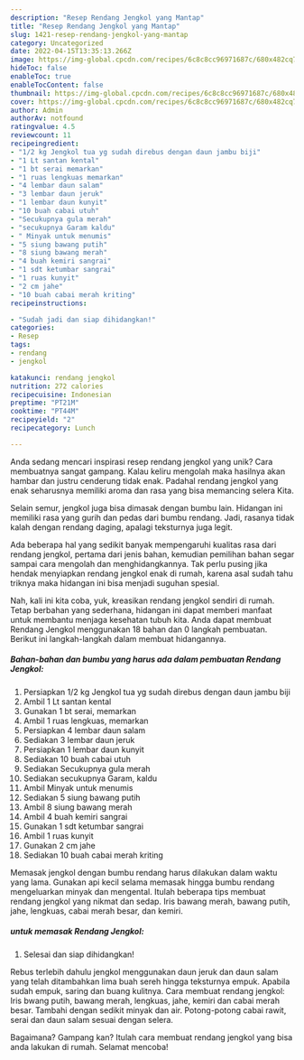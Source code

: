 ```yaml
---
description: "Resep Rendang Jengkol yang Mantap"
title: "Resep Rendang Jengkol yang Mantap"
slug: 1421-resep-rendang-jengkol-yang-mantap
category: Uncategorized
date: 2022-04-15T13:35:13.266Z
image: https://img-global.cpcdn.com/recipes/6c8c8cc96971687c/680x482cq70/rendang-jengkol-foto-resep-utama.jpg
hideToc: false
enableToc: true
enableTocContent: false
thumbnail: https://img-global.cpcdn.com/recipes/6c8c8cc96971687c/680x482cq70/rendang-jengkol-foto-resep-utama.jpg
cover: https://img-global.cpcdn.com/recipes/6c8c8cc96971687c/680x482cq70/rendang-jengkol-foto-resep-utama.jpg
author: Admin
authorAv: notfound
ratingvalue: 4.5
reviewcount: 11
recipeingredient:
- "1/2 kg Jengkol tua yg sudah direbus dengan daun jambu biji"
- "1 Lt santan kental"
- "1 bt serai memarkan"
- "1 ruas lengkuas memarkan"
- "4 lembar daun salam"
- "3 lembar daun jeruk"
- "1 lembar daun kunyit"
- "10 buah cabai utuh"
- "Secukupnya gula merah"
- "secukupnya Garam kaldu"
- " Minyak untuk menumis"
- "5 siung bawang putih"
- "8 siung bawang merah"
- "4 buah kemiri sangrai"
- "1 sdt ketumbar sangrai"
- "1 ruas kunyit"
- "2 cm jahe"
- "10 buah cabai merah kriting"
recipeinstructions:

- "Sudah jadi dan siap dihidangkan!"
categories:
- Resep
tags:
- rendang
- jengkol

katakunci: rendang jengkol 
nutrition: 272 calories
recipecuisine: Indonesian
preptime: "PT21M"
cooktime: "PT44M"
recipeyield: "2"
recipecategory: Lunch

---
```





Anda sedang mencari inspirasi resep rendang jengkol yang unik? Cara membuatnya sangat gampang. Kalau keliru mengolah maka hasilnya akan hambar dan justru cenderung tidak enak. Padahal rendang jengkol yang enak seharusnya memiliki aroma dan rasa yang bisa memancing selera Kita.





Selain semur, jengkol juga bisa dimasak dengan bumbu lain. Hidangan ini memiliki rasa yang gurih dan pedas dari bumbu rendang. Jadi, rasanya tidak kalah dengan rendang daging, apalagi teksturnya juga legit.

Ada beberapa hal yang sedikit banyak mempengaruhi kualitas rasa dari rendang jengkol, pertama dari jenis bahan, kemudian pemilihan bahan segar sampai cara mengolah dan menghidangkannya. Tak perlu pusing jika hendak menyiapkan rendang jengkol enak di rumah, karena asal sudah tahu triknya maka hidangan ini bisa menjadi suguhan spesial.






Nah, kali ini kita coba, yuk, kreasikan rendang jengkol sendiri di rumah. Tetap berbahan yang sederhana, hidangan ini dapat memberi manfaat untuk membantu menjaga kesehatan tubuh kita. Anda dapat membuat Rendang Jengkol menggunakan 18 bahan dan 0 langkah pembuatan. Berikut ini langkah-langkah dalam membuat hidangannya.

<!--inarticleads1-->

##### Bahan-bahan dan bumbu yang harus ada dalam pembuatan Rendang Jengkol:

1. Persiapkan 1/2 kg Jengkol tua yg sudah direbus dengan daun jambu biji
1. Ambil 1 Lt santan kental
1. Gunakan 1 bt serai, memarkan
1. Ambil 1 ruas lengkuas, memarkan
1. Persiapkan 4 lembar daun salam
1. Sediakan 3 lembar daun jeruk
1. Persiapkan 1 lembar daun kunyit
1. Sediakan 10 buah cabai utuh
1. Sediakan Secukupnya gula merah
1. Sediakan secukupnya Garam, kaldu
1. Ambil  Minyak untuk menumis
1. Sediakan 5 siung bawang putih
1. Ambil 8 siung bawang merah
1. Ambil 4 buah kemiri sangrai
1. Gunakan 1 sdt ketumbar sangrai
1. Ambil 1 ruas kunyit
1. Gunakan 2 cm jahe
1. Sediakan 10 buah cabai merah kriting


Memasak jengkol dengan bumbu rendang harus dilakukan dalam waktu yang lama. Gunakan api kecil selama memasak hingga bumbu rendang mengeluarkan minyak dan mengental. Itulah beberapa tips membuat rendang jengkol yang nikmat dan sedap. Iris bawang merah, bawang putih, jahe, lengkuas, cabai merah besar, dan kemiri. 

<!--inarticleads2-->

#####  untuk memasak Rendang Jengkol:


1. Selesai dan siap dihidangkan!

Rebus terlebih dahulu jengkol menggunakan daun jeruk dan daun salam yang telah ditambahkan lima buah sereh hingga teksturnya empuk. Apabila sudah empuk, saring dan buang kulitnya. Cara membuat rendang jengkol: Iris bwang putih, bawang merah, lengkuas, jahe, kemiri dan cabai merah besar. Tambahi dengan sedikit minyak dan air. Potong-potong cabai rawit, serai dan daun salam sesuai dengan selera. 

Bagaimana? Gampang kan? Itulah cara membuat rendang jengkol yang bisa anda lakukan di rumah. Selamat mencoba!
